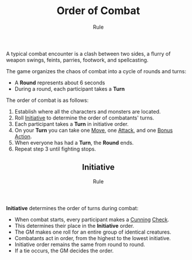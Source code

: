 <header>

# Order of Combat

<p class="subheading">Rule</p>

</header>

A typical combat encounter is a clash between two sides, a flurry of weapon swings, feints, parries, footwork, and spellcasting.

The game organizes the chaos of combat into a cycle of rounds and turns:

  + A **Round** represents about 6 seconds
  + During a round, each participant takes a **Turn**

The order of combat is as follows:

 1. Establish where all the characters and monsters are located.
 2. Roll [Initiative](pages/combat/order.md?id=initiative) to determine the order of combatants' turns.
 3. Each participant takes a **Turn** in initiative order.
 4. On your **Turn** you can take one [Move](pages/combat/moves.md), one [Attack](pages/combat/attacks.md), and one [Bonus Action](pages/combat/bonus-actions.md).
 4. When everyone has had a **Turn**, the **Round** ends.
 5. Repeat step 3 until fighting stops.

<header>

## Initiative

<p class="subheading">Rule</p>

</header>

**Initiative** determines the order of turns during combat:

 + When combat starts, every participant makes a [Cunning](pages/characters/attributes.md?id=cunning) [Check](pages/rules/rolling.md?id=checks).
 + This determines their place in the **Initiative** order.
 + The GM makes one roll for an entire group of identical creatures.
 + Combatants act in order, from the highest to the lowest initiative.
 + Initiative order remains the same from round to round.
 + If a tie occurs, the GM decides the order.
